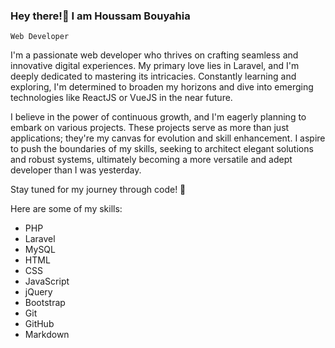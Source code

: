 ### Hey there!👋   I am Houssam Bouyahia 

 `Web Developer`

I'm a passionate web developer who thrives on crafting seamless and innovative digital experiences. My primary love lies in Laravel, and I'm deeply dedicated to mastering its intricacies. Constantly learning and exploring, I'm determined to broaden my horizons and dive into emerging technologies like ReactJS or VueJS in the near future.

I believe in the power of continuous growth, and I'm eagerly planning to embark on various projects. These projects serve as more than just applications; they're my canvas for evolution and skill enhancement. I aspire to push the boundaries of my skills, seeking to architect elegant solutions and robust systems, ultimately becoming a more versatile and adept developer than I was yesterday.

Stay tuned for my journey through code! 🚀

<!-- generate a list of my skills. -->
Here are some of my skills:
- PHP
- Laravel
- MySQL
- HTML
- CSS
- JavaScript
- jQuery
- Bootstrap
- Git
- GitHub
- Markdown


